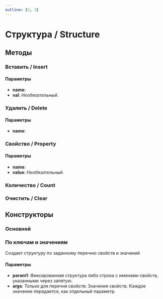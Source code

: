 ```yaml
---
outline: [2, 3]
---
```


# Структура / Structure


## Методы


### Вставить / Insert


#### Параметры

* **name**: 
* **val**:  *Необязательный*. 

### Удалить / Delete


#### Параметры

* **name**: 

### Свойство / Property


#### Параметры

* **name**: 
* **value**:  *Необязательный*. 

### Количество / Count


### Очистить / Clear


## Конструкторы


### Основной


### По ключам и значениям


Создает структуру по заданному перечню свойств и значений


#### Параметры

* **param1**: Фиксированная структура либо строка с именами свойств, указанными через запятую.
* **args**: Только для перечня свойств:
            Значения свойств. Каждое значение передается, как отдельный параметр.
